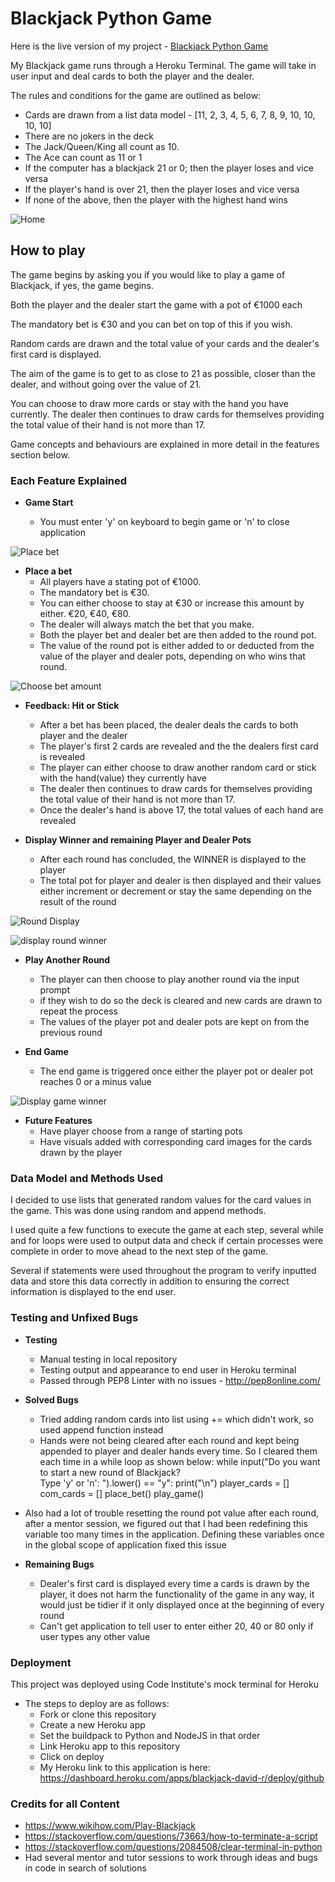 

# Blackjack Python Game

Here is the live version of my project - [Blackjack Python Game](https://david-r-blackjack.herokuapp.com/)

My Blackjack game runs through a Heroku Terminal. The game will take in user input and deal cards to both the player and the dealer. 

The rules and conditions for the game are outlined as below:
- Cards are drawn from a list data model - [11, 2, 3, 4, 5, 6, 7, 8, 9, 10, 10, 10, 10]
- There are no jokers in the deck
- The Jack/Queen/King all count as 10.
- The Ace can count as 11 or 1
- If the computer has a blackjack 21 or 0; then the player loses and vice versa
- If the player's hand is over 21, then the player loses and vice versa
- If none of the above, then the player with the highest hand wins

![Home](https://user-images.githubusercontent.com/91907661/159094522-10c92534-568c-4398-9542-15e0346a1be1.png)


## How to play
The game begins by asking you if you would like to play a game of Blackjack, if yes, the game begins.

Both the player and the dealer start the game with a pot of €1000 each

The mandatory bet is €30 and you can bet on top of this if you wish.

Random cards are drawn and the total value of your cards and the dealer's first card is displayed.

The aim of the game is to get to as close to 21 as possible, closer than the dealer, and without going over the value of 21.

You can choose to draw more cards or stay with the hand you have currently. The dealer then continues to draw cards for themselves providing the total value of their hand is not more than 17.

Game concepts and behaviours are explained in more detail in the features section below.


### Each Feature Explained

- __Game Start__

  - You must enter 'y' on keyboard to begin game or 'n' to close application

![Place bet](https://user-images.githubusercontent.com/91907661/159094705-b0995e41-f613-4bb4-b354-601210d196e9.png)


- __Place a bet__
  - All players have a stating pot of €1000.
  - The mandatory bet is €30.
  - You can either choose to stay at €30 or increase this amount by either.
  €20, €40, €80.
  - The dealer will always match the bet that you make.
  - Both the player bet and dealer bet are then added to the round pot.
  - The value of the round pot is either added to or deducted from the value of the player and dealer pots, depending on who wins that round.

![Choose bet amount](https://user-images.githubusercontent.com/91907661/159094900-deee0671-be38-49e2-8549-b6d64ef66aec.png)


- __Feedback: Hit or Stick__
  - After a bet has been placed, the dealer deals the cards to both player and the dealer
  - The player's first 2 cards are revealed and the the dealers first card is revealed
  - The player can either choose to draw another random card or stick with the hand(value) they currently have
  - The dealer then continues to draw cards for themselves providing the total value of their hand is not more than 17.
  - Once the dealer's hand is above 17, the total values of each hand are revealed


- __Display Winner and remaining Player and Dealer Pots__
  - After each round has concluded, the WINNER is displayed to the player
  - The total pot for player and dealer is then displayed and their values either increment or decrement or stay the same depending on 
  the result of the round

![Round Display](https://user-images.githubusercontent.com/91907661/159095160-b84c8283-e455-4342-829e-bfb4b591bbf6.png)

![display round winner](https://user-images.githubusercontent.com/91907661/159095267-0be6a9c6-0dbe-46f7-9736-57b180b1564c.png)


- __Play Another Round__
  - The player can then choose to play another round via the input prompt
  - if they wish to do so the deck is cleared and new cards are drawn to repeat the process
  - The values of the player pot and dealer pots are kept on from the previous round


- __End Game__
  - The end game is triggered once either the player pot or dealer pot reaches 0 or a minus value

![Display game winner](https://user-images.githubusercontent.com/91907661/159095814-5e100df7-d79b-47c5-a694-b7033dfcdaa9.png)


- __Future Features__
  - Have player choose from a range of starting pots
  - Have visuals added with corresponding card images for the cards drawn by the player


### Data Model and Methods Used
I decided to use lists that generated random values for the card values in the game. This was done using random and append methods.

I used quite a few functions to execute the game at each step, several while and for loops were used to output data and check if certain 
processes were complete in order to move ahead to the next step of the game.

Several if statements were used throughout the program to verify inputted data and store this data correctly in addition to ensuring the correct information is displayed to the end user.


### Testing and Unfixed Bugs

- __Testing__
  - Manual testing in local repository
  - Testing output and appearance to end user in Heroku terminal
  - Passed through PEP8 Linter with no issues - http://pep8online.com/


- __Solved Bugs__
  - Tried adding random cards into list using += which didn't work, so used append function instead
  - Hands were not being cleared after each round and kept being appended to player and dealer hands every time. So I cleared them each time in a while loop as shown below:
while input("Do you want to start a new round of Blackjack? \
Type 'y' or 'n': ").lower() == "y":
    print("\n")
    player_cards = []
    com_cards = []
    place_bet()
    play_game()
- Also had a lot of trouble resetting the round pot value after each round, after a mentor session, we figured out that I had been redefining this variable too many times in the application. Defining these variables once in the global scope of application fixed this issue


- __Remaining Bugs__
  - Dealer's first card is displayed every time a cards is drawn by the player, it does not harm the functionality of the game in any way, 
it would just be tidier if it only displayed once at the beginning of every round
  - Can't get application to tell user to enter either 20, 40 or 80 only if user types any other value


### Deployment
This project was deployed using Code Institute's mock terminal for Heroku
- The steps to deploy are as follows: 
  - Fork or clone this repository 
  - Create a new Heroku app
  - Set the buildpack to Python and NodeJS in that order
  - Link Heroku app to this repository
  - Click on deploy
  - My Heroku link to this application is here: https://dashboard.heroku.com/apps/blackjack-david-r/deploy/github


### Credits for all Content 
- https://www.wikihow.com/Play-Blackjack
- https://stackoverflow.com/questions/73663/how-to-terminate-a-script
- https://stackoverflow.com/questions/2084508/clear-terminal-in-python
- Had several mentor and tutor sessions to work through ideas and bugs in code in search of solutions
